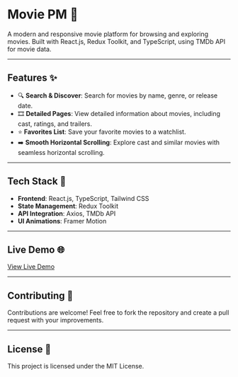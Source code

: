 # Movie PM 🎥  
A modern and responsive movie platform for browsing and exploring movies. Built with React.js, Redux Toolkit, and TypeScript, using TMDb API for movie data.

---

## Features ✨  
- 🔍 **Search & Discover**: Search for movies by name, genre, or release date.  
- 🎞️ **Detailed Pages**: View detailed information about movies, including cast, ratings, and trailers.  
- ⭐ **Favorites List**: Save your favorite movies to a watchlist.  
- ➡️ **Smooth Horizontal Scrolling**: Explore cast and similar movies with seamless horizontal scrolling.  

---

## Tech Stack 🚀  
- **Frontend**: React.js, TypeScript, Tailwind CSS  
- **State Management**: Redux Toolkit  
- **API Integration**: Axios, TMDb API  
- **UI Animations**: Framer Motion  

---

## Live Demo 🌐  
[View Live Demo](https://movie-pmm.vercel.app/)  

---

## Contributing 🤝  
Contributions are welcome! Feel free to fork the repository and create a pull request with your improvements.  

---

## License 📜  
This project is licensed under the MIT License.  
